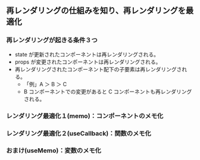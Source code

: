 ## 再レンダリングの仕組みを知り、再レンダリングを最適化

### 再レンダリングが起きる条件３つ

- state が更新されたコンポーネントは再レンダリングされる。
- props が変更されたコンポーネントは再レンダリングされる。
- 再レンダリングされたコンポーネント配下の子要素は再レンダリングされる。
  - 「例」A ＞ B ＞ C
  - B コンポーネントでの変更があると C コンポーネントも再レンダリングされる。

### レンダリング最適化１(memo)：コンポーネントのメモ化

### レンダリング最適化２(useCallback)：関数のメモ化

### おまけ(useMemo)：変数のメモ化

